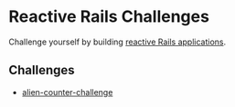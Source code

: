 # Reactive Rails Challenges

Challenge yourself by building [reactive Rails applications](https://github.com/obie/guide-to-reactive-rails).

## Challenges
- [alien-counter-challenge](https://github.com/mansakondo/alien-counter-challenge)
